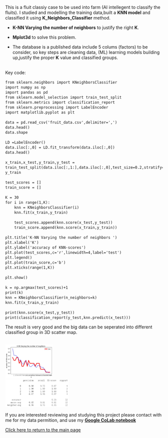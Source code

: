 This is a fluit classiy case to be used into farm (AI intellegent to classify the fluits). I studied and modelling the training data,built a **KNN model** and classified it using **K_Neighbors_Classifier** method.
* **K-NN Varying the number of neighbors** to justify the right **K**.
* **Mplot3d**
  to solve this problem.

* The database is a published data include 5 colums (factors) to be consider, so key steps are cleaning data, (ML) learning models building up,justify the proper **K** value and classified groups.
<br>
Key code:

```
from sklearn.neighbors import KNeighborsClassifier
import numpy as np
import pandas as pd
from sklearn.model_selection import train_test_split
from sklearn.metrics import classification_report 
from sklearn.preprocessing import LabelEncoder
import matplotlib.pyplot as plt

data = pd.read_csv('fruit_data.csv',delimiter=',')
data.head()
data.shape

LD =LabelEncoder()
data.iloc[:,0] = LD.fit_transform(data.iloc[:,0])
data.head()

x_train,x_test,y_train,y_test = train_test_split(data.iloc[:,1:],data.iloc[:,0],test_size=0.2,stratify=data.iloc[:,0],random_state=30)
y_train

test_scores = [] 
train_score = []

K = 30
for i in range(1,K): 
    knn = KNeighborsClassifier(i)
    knn.fit(x_train,y_train)
    
    test_scores.append(knn.score(x_test,y_test)) 
    train_score.append(knn.score(x_train,y_train))

plt.title('K-NN Varying the number of neighbors ')
plt.xlabel('K')
plt.ylabel('accuracy of KNN-scores')
plt.plot(test_scores,c='r',linewidth=4,label='test')
plt.legend()
plt.plot(train_score,c='b')
plt.xticks(range(1,K))

plt.show()

k = np.argmax(test_scores)+1
print(k)
knn = KNeighborsClassifier(n_neighbors=k)
knn.fit(x_train,y_train)

print(knn.score(x_test,y_test))
print(classification_report(y_test,knn.predict(x_test)))

```

The result is very good and the big data can be seperated into different classified group in 3D scatter map.

 <br> <img src="..//python/Apple1.JPG" alt="drawing" width="30%"/>     <br> <img src="..//python/Apple2.JPG" alt="drawing" width="40%"/>   
 
If you are interested reviewing and studying this project please contact with me for my data permition, and
use my [**Google CoLab notebook**](https://colab.research.google.com/drive/1FhjdinLX9dejz4spkXrhXDHuENXQM3Fq#updateTitle=true&folderId=1Q9EqShSEW9F3ULWA9Z6sSSbFlLBSQTmO)

[Click here to return to the main page](../README.md)


